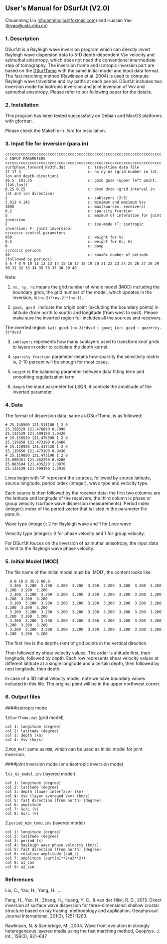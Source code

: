 ## User's Manual for DSurfJt (V2.0)

Chuanming Liu (chuanmingliu@foxmail.com) and Huajian Yao (hjyao@ustc.edu.cn)

### 1. Description

DSurfJt is a Rayleigh wave inversion program which can directly invert Rayleigh wave dispersion data to 3-D depth-dependent Vsv velocity and azimuthal anisotropy, which does not need the conventional intermediate step of tomography. The inversion frame and isotropic inversion part are based on the [DSurfTomo](https://github.com/HongjianFang/DSurfTomo)  with the same initial model and input data format. The fast marching method (Rawlinson et al. 2004) is used to compute Rayleigh wave traveltime and ray paths at each period. DSurfJt includes two inversion mode for isotropic inversion and joint inversion of Vsv and azimuthal anisotropy.  Please refer to our following paper for the details.

### 2. Installation
This program has been tested successfully on Debian and MacOS platforms with gfortran. 

Please check the Makefile in ./src for installation.

### 3. Input file for inversion (para.in)

```
cccccccccccccccccccccccccccccccccccccccccccccccccccccccccccccccccccccc
c INPUT PARAMETERS
cccccccccccccccccccccccccccccccccccccccccccccccccccccccccccccccccccccc
surfphase_forward_RV3th.dat	     	 c: traveltime data file 
17 17 4                              c: nx ny nz (grid number in lat, lon and depth direction)
26.5  101.25                         c: goxd gozd (upper left point,[lat,lon])
0.25 0.25                            c: dvxd dvzd (grid interval in lat and lon direction)
2                                    c: sablayers (2~5)
2.912 4.142                          c: minimum and maximum Vsv
1000                                 c: max(sources, receivers)
0.2                                  c: sparsity fraction
5				    				 c: maxmum of interation for joint inversion 
F                                    c: iso-mode (T: isotropic inversion; F: joint inversion)
cccccccc control parameters
950	           		                 c: weight for Vs
8.5		           	                 c: weight for Gc, Gs
0		           	                 c: damp
cccccccc periods
36                                   c: kmaxRc number of periods (followed by periods)
5 6 7 8 9 10 11 12 13 14 15 16 17 18 19 20 21 22 23 24 25 26 27 28 29 30 31 32 33 34 35 36 37 38 39 40
```
Note:

1. `nx, ny, nz` means the grid number of whole model (MOD) including the boundary grids, the grid number of the model, which updates in the inversion, is`(nx-2)*(ny-2)*(nz-1)`.

2. `goxd, gozd ` indicate the origin point (excluding the boundary points) in latitude (from north to south) and longitude (from west to east). Please make sure the inverted region full includes all the sources and receivers. 

 The inverted region: `Lat: goxd-(nx-3)*dvxd ~ goxd; Lon: gozd ~ gozd+(ny-3)*dvzd`

3. `sublayers` represents how many sublayers used to transform knot grids to layers in order to calculate the depth kernel. 
 
4. `sparsity fraction` parameter means how sparsity the sensitivity matrix is, 2-10 percent will be enough for most cases.

5. `weight` is the balancing parameter between data fitting term and smoothing regularization term. 

6. `damp`is the input parameter for LSQR, it controls the amplitude of the inverted parameter.


### 4. Data 

The format of dispersion data ,same as DSurfTomo, is as followed: 

```
# 25.148500 121.511100 1 2 0
25.158529 121.476890 0.7990
25.133539 121.499190 1.0420 
# 25.158529 121.476890 1 2 0 
25.119850 121.473190 0.6460 
# 25.128920 121.417420 1 2 0 
25.119850 121.473190 0.9430 
# 25.119850 121.473190 1 2 0 
25.090361 121.462250 0.8280 
25.083694 121.435220 1.0870 
25.133539 121.499190 1.3910
```

Lines begin with '#' represent the sources, followed by source latitude, source longitude, period index (integer), wave type and velocity type.

Each source is then followed by the receiver data: the first two columns are the latitude and longitude of the receivers, the third column is phase or group velocity (surface wave dispersion measurements). Period index (integer): index of the period vector that is listed in the parameter file para.in.

Wave type (integer): 2 for Rayleigh wave and 1 for Love wave 

Velocity type (integer): 0 for phase velocity and 1 for group velocity.

For DSurfJt fouces on the inversion of azimuthal anisotropy, the input data is limit to the Rayleigh wave phase velocity.

### 5. Initial Model (MOD)

The file name of the initial model must be 'MOD', the content looks like:

```
  0.0 10.0 35.0 60.0
  3.200  3.200  3.200  3.200  3.200  3.200  3.200  3.200  3.200  3.200  3.200  3.200  3.200  
  3.200  3.200  3.200  3.200  3.200  3.200  3.200  3.200  3.200  3.200  3.200  3.200  3.200  
  3.200  3.200  3.200  3.200  3.200  3.200  3.200  3.200  3.200  3.200  3.200  3.200  3.200  
  3.200  3.200  3.200  3.200  3.200  3.200  3.200  3.200  3.200  3.200  3.200  3.200  3.200  
  3.200  3.200  3.200  3.200  3.200  3.200  3.200  3.200  3.200  3.200  3.200  3.200  3.200  
  3.200  3.200  3.200  3.200  3.200  3.200  3.200  3.200  3.200  3.200  3.200  3.200  3.200  
```

The first line is the depths (km) of grid points in the vertical direction.

Then followed by shear velocity values. The order is altitude first, then longitude, followed by depth. Each row represents shear velocity values at different latitude at a single longitude and a certain depth, then followed by next longitude, then depth.

In case of a 3D initial velocity model, note we have boundary values included in this file. The original point will be in the upper northwest corner.


### 6. Output files

####isotropic mode

1.`DSurfTomo.dat` (grid model)

```
col 1: longitude (degree)
col 2: latitude (degree)
col 3: depth (km)
col 4: Vsv (km/s)
```

2.`MOD_Ref`: same as `MOD`, which can be used as initial model for joint inversion.

####joint inversion mode (or anisotropic inversion mode) 

1.`Gc_Gs_model.inv` (layered model)
 
```
col 1: longitude (degree)
col 2: latitude (degree)
col 3: depth (lower interface) (km)
col 4: Vsv (layer averaged Vsv) (km/s)
col 5: fast direction (from north) (degree)
col 6: amplitude 
col 7: Gc/L (%)
col 8: Gs/L (%)
```
2.`period_Azm_tomo.inv` (layered model)
 
```
col 1: longitude (degree)
col 2: latitude (degree)
col 3: period (s)
col 4: Rayleigh wave phase velocity (km/s)
col 5: fast direction (from north) (degree)
col 6: relative amplitude (/a0_c)
col 7: amplitude (sqrt(a1**2+a2**2))
col 8: a1_cos
col 9: a2_sin
```

### References

Liu, C., Yao, H., Yang, H. ....


Fang, H., Yao, H., Zhang, H., Huang, Y. C., & van der Hilst, R. D., 2015. Direct inversion of surface wave dispersion for three-dimensional shallow crustal structure based on ray tracing: methodology and application. Geophysical Journal International, 201(3), 1251-1263.

Rawlinson, N. & Sambridge, M., 2004. Wave front evolution in strongly heterogeneous layered media using the fast marching method, Geophys. J. Int., 156(3), 631–647


  
